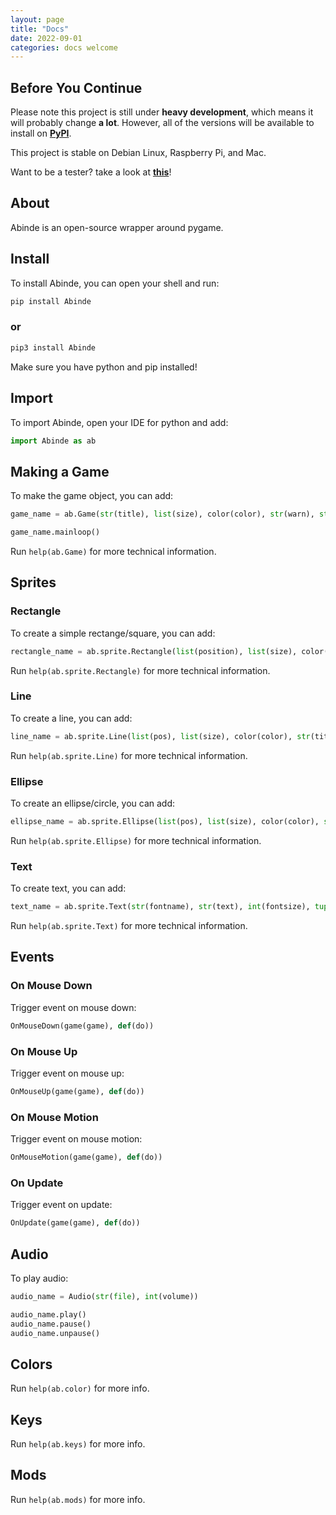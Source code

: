 ```yaml
---
layout: page
title: "Docs"
date: 2022-09-01
categories: docs welcome
---
```


## Before You Continue

Please note this project is still under __heavy development__, which means it will probably change __a lot__. However, all of the versions will be available to install on [__PyPI__](https://pypi.org/project/Abinde).

This project is stable on Debian Linux, Raspberry Pi, and Mac.

Want to be a tester? take a look at [__this__](https://github.com/Abinde-Game-Dev/teams/testers)!

## About

Abinde is an open-source wrapper around pygame.

## Install

To install Abinde, you can open your shell and run:

```sh
pip install Abinde
```

### or

```sh
pip3 install Abinde
```

Make sure you have python and pip installed!

## Import

To import Abinde, open your IDE for python and add:

```python
import Abinde as ab
```

## Making a Game

To make the game object, you can add:

```python
game_name = ab.Game(str(title), list(size), color(color), str(warn), str(log))

game_name.mainloop()
```

Run `help(ab.Game)` for more technical information.

## Sprites

### Rectangle

To create a simple rectange/square, you can add:

```python
rectangle_name = ab.sprite.Rectangle(list(position), list(size), color(color), str(title))
```

Run `help(ab.sprite.Rectangle)` for more technical information.

### Line

To create a line, you can add:

```python
line_name = ab.sprite.Line(list(pos), list(size), color(color), str(title))
```

Run `help(ab.sprite.Line)` for more technical information.

### Ellipse

To create an ellipse/circle, you can add:

```python
ellipse_name = ab.sprite.Ellipse(list(pos), list(size), color(color), str(title))
```

Run `help(ab.sprite.Ellipse)` for more technical information.

### Text

To create text, you can add:

```python
text_name = ab.sprite.Text(str(fontname), str(text), int(fontsize), tuple(pos), color(color))
```

Run `help(ab.sprite.Text)` for more technical information.


## Events

### On Mouse Down

Trigger event on mouse down:

```python
OnMouseDown(game(game), def(do))
```

### On Mouse Up

Trigger event on mouse up:

```python
OnMouseUp(game(game), def(do))
```

### On Mouse Motion

Trigger event on mouse motion:

```python
OnMouseMotion(game(game), def(do))
```

### On Update

Trigger event on update:

```python
OnUpdate(game(game), def(do))
```

## Audio

To play audio:

```python
audio_name = Audio(str(file), int(volume))

audio_name.play()
audio_name.pause()
audio_name.unpause()
```

## Colors

Run `help(ab.color)` for more info.

## Keys

Run `help(ab.keys)` for more info.

## Mods

Run `help(ab.mods)` for more info.

